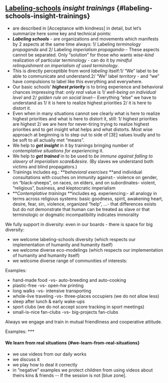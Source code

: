 ## [Labeling-schools](https://docs.google.com/document/d/1SH2-8T2CcO1Nis8u1FZCpH5bMgdRCyQjehn9wfE4f6s) _insight trainings_ {#labeling-schools-insight-trainings}

*   are described in [Acceptance with kindness] in detail, but let’s summarize here some key and technical points:
*   **_Labeling schools_** - are organizations and movements which manifests by 2 aspects at the same time always: 1/ Labeling _terminology propaganda_ and 2/ Labeling _imperialism propaganda_-- These aspects cannot be separated. Only “solution” for those who wants _wise-kind_ realization of particular terminology - can do it by _mindful relinquishment on imperialism of used terminology_.
*   This is directly perceptible from word _labeling_ itself:1/ “We” label to be able to communicate and understand.2/ “We” label _territory_ - and “we” have compulsions to label like this everything and everywhere.
*   Our basic schools’ **_highest priority_** is to bring experience and behavioral chances impressing that: _only real_ value is 1/ _well-being on individual level_ and 2/ _golden rule on social level_-- Everything “else” we have to understand as 1/ it is here to realize highest priorities 2/ it is here to distort it.
*   Even when in many situations cannot see clearly what is here to realize highest priorities and what is here to distort it, still: 1/ highest priorities are highest 2/ we are here for never-tiring trying to realize highest priorities and to get insight what helps and what distorts. Most wise approach at beginning is to step out to side of [3E] values loudly and to be soft to all actually met “means”.
*   We help to **_get insight_** in it by trainings bringing number of _contemplative situations for experiencing_ it.
*   We help to **_get trained_** in to be used to _be immune against falling to slavery_ of _imperialism scare&desire_. (By slaves we understand both victims and blind propagators.)
*   Trainings includes eg.: **_behavioral exercises_ **and individual consultations with couches on immunity against:- violence on gender, on “black-sheeps”, on races, on elders, and on subordinates- violent, “religious”, business, and kleptocratic imperialism
*   **_Contemplative trainings_ **includes eg. experiencing:- all analogy in terms across religious systems: basic goodness, spirit, awakening heart, desire, fear, sin, violence, organized “help”, …- that differences exists but do not demonstrate that human can be treated as slave or that terminologic or dogmatic incompatibility indicates immorality

We fully support in diversity: even in our boards - there is space for big diversity:

*   we welcome labeling-schools diversity (which respects our implementation of humanity and humanity itself)
*   we welcome diverse eco-modelings (which respects our implementation of humanity and humanity itself)
*   we welcome diverse range of communities of interests:

Examples:

*   hand-made food -vs- auto-breeding and auto-cooking
*   plastic-free -vs- open-hw printing
*   long walks -vs- intensive transporting
*   whole-live traveling -vs- three-places occupiers (we do not allow less)
*   sleep after lunch & early wake-ups
*   sport clubs (we do not accept score tracking in sport meetings)
*   small-is-nice fan-clubs -vs- big-projects fan-clubs

Always we engage and train in mutual friendliness and cooperative attitude.

Examples: ***

#### We learn from real situations {#we-learn-from-real-situations}

*   we use videos from our daily works
*   we discuss it
*   we play how to deal it correctly
*   in “negative” examples we protect children from using videos about theirs kins & friends -- If the session is not [blue zone].